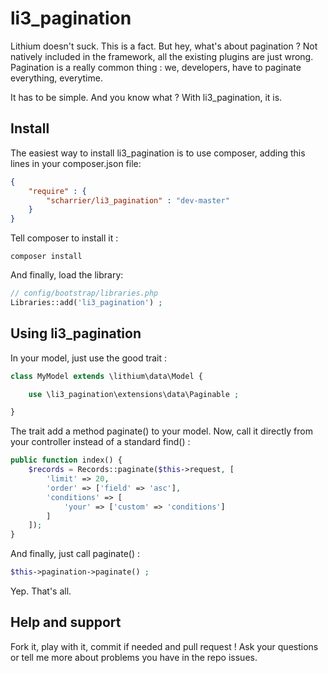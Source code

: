 li3_pagination
==============

Lithium doesn't suck. This is a fact. But hey, what's about pagination ? Not natively included in the framework, all the
existing plugins are just wrong. Pagination is a really common thing : we, developers, have to paginate everything, everytime.

It has to be simple. And you know what ? With li3_pagination, it is.

Install
-------

The easiest way to install li3_pagination is to use composer, adding this lines in your composer.json file:
```json
{
	"require" : {
		"scharrier/li3_pagination" : "dev-master"
	}
}
```

Tell composer to install it :
```
composer install
```

And finally, load the library:
```php
// config/bootstrap/libraries.php
Libraries::add('li3_pagination') ;
```

Using li3_pagination
--------------------

In your model, just use the good trait :
```php
class MyModel extends \lithium\data\Model {

	use \li3_pagination\extensions\data\Paginable ;

}
```

The trait add a method paginate() to your model. Now, call it directly from your controller instead of a standard find() :
```php
public function index() {
	$records = Records::paginate($this->request, [
		'limit' => 20,
		'order' => ['field' => 'asc'],
		'conditions' => [
			'your' => ['custom' => 'conditions']
		]
	]);
}
```

And finally, just call paginate() :
```php
$this->pagination->paginate() ;
```

Yep. That's all.

Help and support
----------------

Fork it, play with it, commit if needed and pull request ! Ask your questions or tell me more about problems you have in the repo issues.
